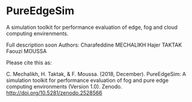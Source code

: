 # PureEdgeSim
A simulation toolkit for performance evaluation of edge, fog and cloud computing envirenments.

Full description soon
Authors:
Charafeddine MECHALIKH
Hajer TAKTAK
Faouzi MOUSSA

Please cite this as: 

C. Mechalikh, H. Taktak, & F. Moussa. (2018, December). PureEdgeSim: A simulation toolkit for performance evaluation of fog and pure edge computing environments (Version 1.0). Zenodo. http://doi.org/10.5281/zenodo.2528566
